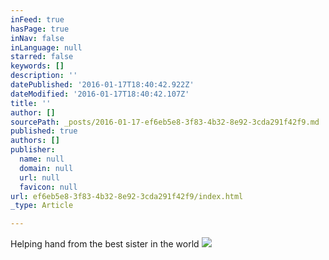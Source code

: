 ```yaml
---
inFeed: true
hasPage: true
inNav: false
inLanguage: null
starred: false
keywords: []
description: ''
datePublished: '2016-01-17T18:40:42.922Z'
dateModified: '2016-01-17T18:40:42.107Z'
title: ''
author: []
sourcePath: _posts/2016-01-17-ef6eb5e8-3f83-4b32-8e92-3cda291f42f9.md
published: true
authors: []
publisher:
  name: null
  domain: null
  url: null
  favicon: null
url: ef6eb5e8-3f83-4b32-8e92-3cda291f42f9/index.html
_type: Article

---
```

Helping hand from the best sister in the world
![](https://the-grid-user-content.s3-us-west-2.amazonaws.com/a2321972-3996-42c8-85f3-9271665c3156.jpg)